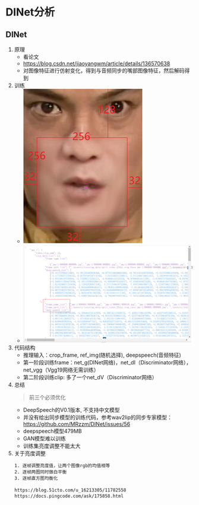 # DINet分析

## DINet
1. 原理
   - 看论文
   - https://blog.csdn.net/jiaoyangwm/article/details/136570638
   - 对图像特征进行仿射变化，得到与音频同步的嘴部图像特征，然后解码得到
2. 训练
   - ![](.images/34fadc07.png)
   - ![](.images/1b96e981.png)
3. 代码结构
   - 推理输入：crop_frame, ref_img(随机选择), deepspeech(音频特征)
   - 第一阶段训练frame：net_g(DINet网络)，net_dI（Discriminator网络），net_vgg（Vgg19网络无需训练）
   - 第二阶段训练clip: 多了一个net_dV（Discriminator网络）
4. 总结
   > 前三个必须优化
   - DeepSpeech的V0.1版本, 不支持中文模型
   - 并没有给出同步模型的训练代码，参考wav2lip的同步专家模型：https://github.com/MRzzm/DINet/issues/56
   - deepspeech模型479MB
   - GAN模型难以训练
   - 训练集亮度调整不能太大
5. 关于亮度调整
   ```
   1. 逐帧调整亮度值，让两个图像rgb的均值相等
   2. 逐帧两图同时做白平衡
   3. 逐帧直方图均衡化
   
   https://blog.51cto.com/u_16213305/11782558
   https://docs.pingcode.com/ask/175858.html
   ```



